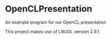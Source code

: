 OpenCLPresentation
==================

An example program for our OpenCL presentation

This project makes use of LWJGL version 2.9.1

